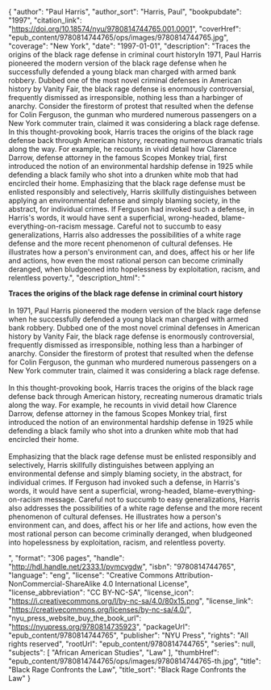 {
  "author": "Paul Harris",
  "author_sort": "Harris, Paul",
  "bookpubdate": "1997",
  "citation_link": "https://doi.org/10.18574/nyu/9780814744765.001.0001",
  "coverHref": "epub_content/9780814744765/ops/images/9780814744765.jpg",
  "coverage": "New York",
  "date": "1997-01-01",
  "description": "Traces the origins of the black rage defense in criminal court historyIn 1971, Paul Harris pioneered the modern version of the black rage defense when he successfully defended a young black man charged with armed bank robbery. Dubbed one of the most novel criminal defenses in American history  by Vanity Fair, the black rage defense is enormously controversial, frequently dismissed as irresponsible, nothing less than a harbinger of anarchy. Consider the firestorm of protest that resulted when the defense for Colin Ferguson, the gunman who murdered numerous passengers on a New York commuter train, claimed it was considering a black rage defense. In this thought-provoking book, Harris traces the origins of the black rage defense back through American history, recreating numerous dramatic trials along the way. For example, he recounts in vivid detail how Clarence Darrow, defense attorney in the famous Scopes Monkey trial, first introduced the notion of an environmental hardship defense in 1925 while defending a black family who shot into a drunken white mob that had encircled their home. Emphasizing that the black rage defense must be enlisted responsibly and selectively, Harris skillfully distinguishes between applying an environmental defense and simply blaming society, in the abstract, for individual crimes. If Ferguson had invoked such a defense, in Harris's words, it would have sent a superficial, wrong-headed, blame-everything-on-racism message. Careful not to succumb to easy generalizations, Harris also addresses the possibilities of a white rage defense and the more recent phenomenon of cultural defenses. He illustrates how a person's environment can, and does, affect his or her life and actions, how even the most rational person can become criminally deranged, when bludgeoned into hopelessness by exploitation, racism, and relentless poverty.",
  "description_html": "<p><b>Traces the origins of the black rage defense in criminal court history</b><br><br>In 1971, Paul Harris pioneered the modern version of the black rage defense when he successfully defended a young black man charged with armed bank robbery. Dubbed one of the most novel criminal defenses in American history  by Vanity Fair, the black rage defense is enormously controversial, frequently dismissed as irresponsible, nothing less than a harbinger of anarchy. Consider the firestorm of protest that resulted when the defense for Colin Ferguson, the gunman who murdered numerous passengers on a New York commuter train, claimed it was considering a black rage defense.<br><br> In this thought-provoking book, Harris traces the origins of the black rage defense back through American history, recreating numerous dramatic trials along the way. For example, he recounts in vivid detail how Clarence Darrow, defense attorney in the famous Scopes Monkey trial, first introduced the notion of an environmental hardship defense in 1925 while defending a black family who shot into a drunken white mob that had encircled their home.<br><br> Emphasizing that the black rage defense must be enlisted responsibly and selectively, Harris skillfully distinguishes between applying an environmental defense and simply blaming society, in the abstract, for individual crimes. If Ferguson had invoked such a defense, in Harris's words, it would have sent a superficial, wrong-headed, blame-everything-on-racism message. Careful not to succumb to easy generalizations, Harris also addresses the possibilities of a white rage defense and the more recent phenomenon of cultural defenses. He illustrates how a person's environment can, and does, affect his or her life and actions, how even the most rational person can become criminally deranged, when bludgeoned into hopelessness by exploitation, racism, and relentless poverty.</p>",
  "format": "306 pages",
  "handle": "http://hdl.handle.net/2333.1/pvmcvgdw",
  "isbn": "9780814744765",
  "language": "eng",
  "license": "Creative Commons Attribution-NonCommercial-ShareAlike 4.0 International License",
  "license_abbreviation": "CC BY-NC-SA",
  "license_icon": "https://i.creativecommons.org/l/by-nc-sa/4.0/80x15.png",
  "license_link": "https://creativecommons.org/licenses/by-nc-sa/4.0/",
  "nyu_press_website_buy_the_book_url": "https://nyupress.org/9780814735923",
  "packageUrl": "epub_content/9780814744765",
  "publisher": "NYU Press",
  "rights": "All rights reserved",
  "rootUrl": "epub_content/9780814744765",
  "series": null,
  "subjects": [
    "African American Studies",
    "Law"
  ],
  "thumbHref": "epub_content/9780814744765/ops/images/9780814744765-th.jpg",
  "title": "Black Rage Confronts the Law",
  "title_sort": "Black Rage Confronts the Law"
}
